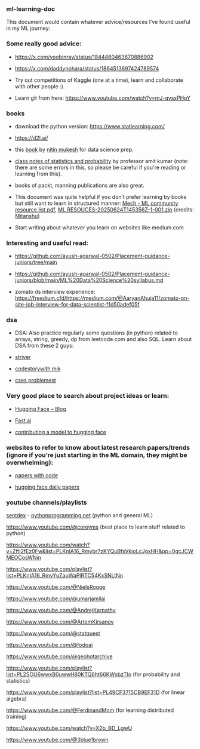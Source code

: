 ### ml-learning-doc

This document would contain whatever advice/resources I’ve found useful in my ML journey:

### Some really good advice:

- https://x.com/yoobinray/status/1844460463670886902

- https://x.com/daddynohara/status/1864513697424789574

- Try out competitions of Kaggle (one at a time), learn and collaborate with other people :).

- Learn git from here: https://www.youtube.com/watch?v=mJ-qvsxPHpY

### books 

- download the python version: https://www.statlearning.com/
- https://d2l.ai/
- this [book](https://drive.google.com/file/d/1tb2-tkoeO8Hcr34y_ABDAe2MyCOdW6oB/view?usp=sharing) by [nitin mukesh](https://www.linkedin.com/in/nitinmukeshiitb) for data science prep.
- [class notes of statistics and probability](https://drive.google.com/file/d/14PJg_68luGKZ7pTWKLiayrMFqmZ1GGEc/view?usp=sharing) by professor amit kumar (note: there are some errors in this, so please be careful if you're reading or learning from this).
- books of packt, manning publications are also great.

- This document was quite helpful if you don’t prefer learning by books but still want to learn in structured manner: [Mech - ML community resource list.pdf](https://drive.google.com/file/d/1uG3kMT51sEfZZAUatOvna_1uieaaK15z/view?usp=sharing), [ML RESOUCES-20250624T145356Z-1-001.zip](https://drive.google.com/file/d/1ROdHTGgtuvN_igUWmqr8LUoZ-NNF-8BD/view?usp=sharing) 
(credits: [Mitanshu](https://www.linkedin.com/in/mitanshu-chakrawarty-a312081b4))

- Start writing about whatever you learn on websites like medium.com 

### Interesting and useful read: 

- https://github.com/ayush-agarwal-0502/Placement-guidance-juniors/tree/main

- https://github.com/ayush-agarwal-0502/Placement-guidance-juniors/blob/main/ML%20Data%20Science%20syllabus.md

- zomato ds interview experience: https://freedium.cfd/https://medium.com/@AaryanAhuja11/zomato-on-site-job-interview-for-data-scientist-f1d50adef05f

### dsa

- DSA: Also practice regularly some questions (in python) related to arrays, string, greedy, dp from leetcode.com and also SQL. Learn about DSA from these 2 guys:

- [striver](https://takeuforward.org/strivers-a2z-dsa-course/strivers-a2z-dsa-course-sheet-2/)

- [codestorywith mik](https://www.youtube.com/@codestorywithMIK)

- [cses problemest](https://cses.fi/problemset/)


### Very good place to search about project ideas or learn: 

- [Hugging Face – Blog](https://huggingface.co/blog)

- [Fast.ai](https://www.fast.ai/)

- [contributing a model to hugging face](https://docs.google.com/document/d/17klnzZYQ6SAgQodQXQJMDoM0Popq-MuvpVvsW2EsHOI/edit?usp=sharing)

### websites to refer to know about latest research papers/trends (ignore if you’re just starting in the ML domain, they might be overwhelming):

- [papers with code](https://paperswithcode.com/)

- [hugging face daily papers](https://huggingface.co/papers)

### youtube channels/playlists

[sentdex](https://www.youtube.com/@sentdex) - [pythonprogramming.net](https://pythonprogramming.net/) (python and general ML)

https://www.youtube.com/@coreyms (best place to learn stuff related to python)

https://www.youtube.com/watch?v=ZftI2fEz0Fw&list=PLKnIA16_Rmvbr7zKYQuBfsVkjoLcJgxHH&pp=0gcJCWMEOCosWNin

https://www.youtube.com/playlist?list=PLKnIA16_RmvYuZauWaPlRTC54KxSNLtNn

https://www.youtube.com/@NielsRogge

https://www.youtube.com/@umarjamilai

https://www.youtube.com/@AndrejKarpathy

https://www.youtube.com/@ArtemKirsanov

https://www.youtube.com/@statquest

https://www.youtube.com/@fodoai

https://www.youtube.com/@geohotarchive

https://www.youtube.com/playlist?list=PL2SOU6wwxB0uwwH80KTQ6ht66KWxbzTIo (for probability and statistics)

https://www.youtube.com/playlist?list=PL49CF3715CB9EF31D (for linear algebra)

https://www.youtube.com/@FerdinandMom (for learning distributed training)

https://www.youtube.com/watch?v=X2b_BD_LgwU

https://www.youtube.com/@3blue1brown
